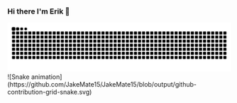 ### Hi there I'm Erik 👋

<picture>
  <source media="(prefers-color-scheme: dark)" srcset="github-snake-dark.svg" />
  <source media="(prefers-color-scheme: light)" srcset="github-snake.svg" />
  <img alt="github-snake" src="github-snake.svg" />
</picture>
![Snake animation](https://github.com/JakeMate15/JakeMate15/blob/output/github-contribution-grid-snake.svg)

